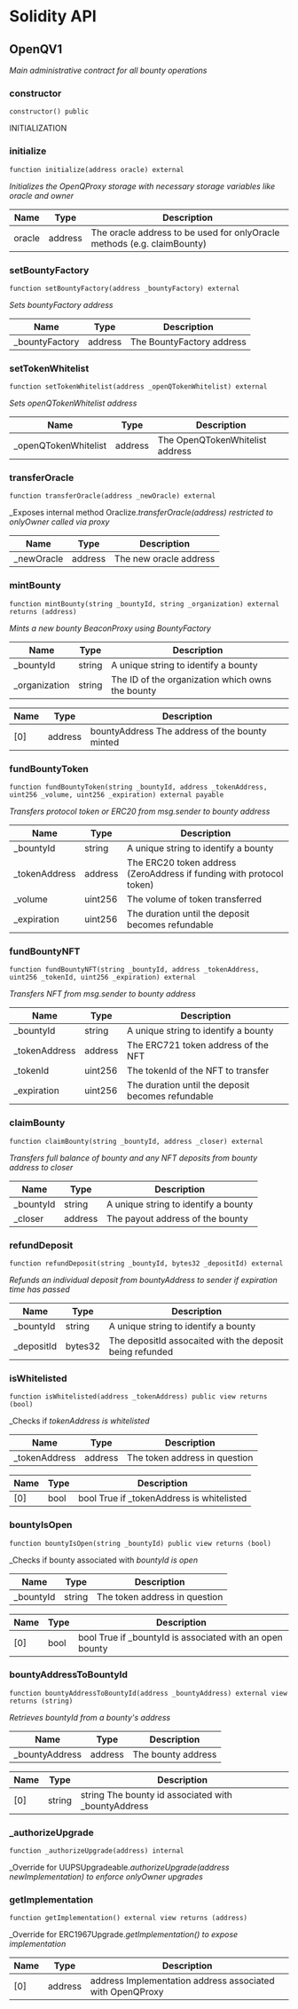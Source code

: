 # Solidity API

## OpenQV1

_Main administrative contract for all bounty operations_

### constructor

```solidity
constructor() public
```

INITIALIZATION

### initialize

```solidity
function initialize(address oracle) external
```

_Initializes the OpenQProxy storage with necessary storage variables like oracle and owner_

| Name | Type | Description |
| ---- | ---- | ----------- |
| oracle | address | The oracle address to be used for onlyOracle methods (e.g. claimBounty) |

### setBountyFactory

```solidity
function setBountyFactory(address _bountyFactory) external
```

_Sets bountyFactory address_

| Name | Type | Description |
| ---- | ---- | ----------- |
| _bountyFactory | address | The BountyFactory address |

### setTokenWhitelist

```solidity
function setTokenWhitelist(address _openQTokenWhitelist) external
```

_Sets openQTokenWhitelist address_

| Name | Type | Description |
| ---- | ---- | ----------- |
| _openQTokenWhitelist | address | The OpenQTokenWhitelist address |

### transferOracle

```solidity
function transferOracle(address _newOracle) external
```

_Exposes internal method Oraclize._transferOracle(address) restricted to onlyOwner called via proxy_

| Name | Type | Description |
| ---- | ---- | ----------- |
| _newOracle | address | The new oracle address |

### mintBounty

```solidity
function mintBounty(string _bountyId, string _organization) external returns (address)
```

_Mints a new bounty BeaconProxy using BountyFactory_

| Name | Type | Description |
| ---- | ---- | ----------- |
| _bountyId | string | A unique string to identify a bounty |
| _organization | string | The ID of the organization which owns the bounty |

| Name | Type | Description |
| ---- | ---- | ----------- |
| [0] | address | bountyAddress The address of the bounty minted |

### fundBountyToken

```solidity
function fundBountyToken(string _bountyId, address _tokenAddress, uint256 _volume, uint256 _expiration) external payable
```

_Transfers protocol token or ERC20 from msg.sender to bounty address_

| Name | Type | Description |
| ---- | ---- | ----------- |
| _bountyId | string | A unique string to identify a bounty |
| _tokenAddress | address | The ERC20 token address (ZeroAddress if funding with protocol token) |
| _volume | uint256 | The volume of token transferred |
| _expiration | uint256 | The duration until the deposit becomes refundable |

### fundBountyNFT

```solidity
function fundBountyNFT(string _bountyId, address _tokenAddress, uint256 _tokenId, uint256 _expiration) external
```

_Transfers NFT from msg.sender to bounty address_

| Name | Type | Description |
| ---- | ---- | ----------- |
| _bountyId | string | A unique string to identify a bounty |
| _tokenAddress | address | The ERC721 token address of the NFT |
| _tokenId | uint256 | The tokenId of the NFT to transfer |
| _expiration | uint256 | The duration until the deposit becomes refundable |

### claimBounty

```solidity
function claimBounty(string _bountyId, address _closer) external
```

_Transfers full balance of bounty and any NFT deposits from bounty address to closer_

| Name | Type | Description |
| ---- | ---- | ----------- |
| _bountyId | string | A unique string to identify a bounty |
| _closer | address | The payout address of the bounty |

### refundDeposit

```solidity
function refundDeposit(string _bountyId, bytes32 _depositId) external
```

_Refunds an individual deposit from bountyAddress to sender if expiration time has passed_

| Name | Type | Description |
| ---- | ---- | ----------- |
| _bountyId | string | A unique string to identify a bounty |
| _depositId | bytes32 | The depositId assocaited with the deposit being refunded |

### isWhitelisted

```solidity
function isWhitelisted(address _tokenAddress) public view returns (bool)
```

_Checks if _tokenAddress is whitelisted_

| Name | Type | Description |
| ---- | ---- | ----------- |
| _tokenAddress | address | The token address in question |

| Name | Type | Description |
| ---- | ---- | ----------- |
| [0] | bool | bool True if _tokenAddress is whitelisted |

### bountyIsOpen

```solidity
function bountyIsOpen(string _bountyId) public view returns (bool)
```

_Checks if bounty associated with _bountyId is open_

| Name | Type | Description |
| ---- | ---- | ----------- |
| _bountyId | string | The token address in question |

| Name | Type | Description |
| ---- | ---- | ----------- |
| [0] | bool | bool True if _bountyId is associated with an open bounty |

### bountyAddressToBountyId

```solidity
function bountyAddressToBountyId(address _bountyAddress) external view returns (string)
```

_Retrieves bountyId from a bounty&#x27;s address_

| Name | Type | Description |
| ---- | ---- | ----------- |
| _bountyAddress | address | The bounty address |

| Name | Type | Description |
| ---- | ---- | ----------- |
| [0] | string | string The bounty id associated with _bountyAddress |

### _authorizeUpgrade

```solidity
function _authorizeUpgrade(address) internal
```

_Override for UUPSUpgradeable._authorizeUpgrade(address newImplementation) to enforce onlyOwner upgrades_

### getImplementation

```solidity
function getImplementation() external view returns (address)
```

_Override for ERC1967Upgrade._getImplementation() to expose implementation_

| Name | Type | Description |
| ---- | ---- | ----------- |
| [0] | address | address Implementation address associated with OpenQProxy |

